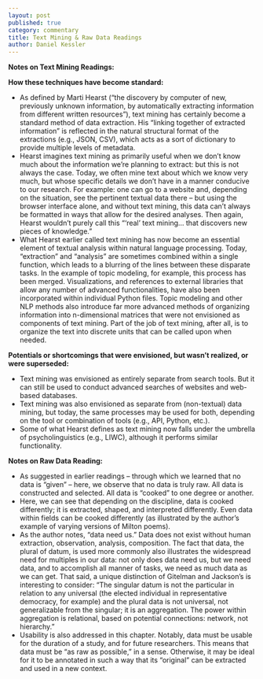 ```yaml
---
layout: post
published: true
category: commentary
title: Text Mining & Raw Data Readings
author: Daniel Kessler
---
```

**Notes on Text Mining Readings:**

**How these techniques have become standard:**
- As defined by Marti Hearst (“the discovery by computer of new, previously unknown information, by automatically extracting information from different written resources”), text mining has certainly become a standard method of data extraction. His “linking together of extracted information” is reflected in the natural structural format of the extractions (e.g., JSON, CSV), which acts as a sort of dictionary to provide multiple levels of metadata. 
- Hearst imagines text mining as primarily useful when we don’t know much about the information we’re planning to extract: but this is not always the case. Today, we often mine text about which we know very much, but whose specific details we don’t have in a manner conducive to our research. For example: one can go to a website and, depending on the situation, see the pertinent textual data there – but using the browser interface alone, and without text mining, this data can’t always be formatted in ways that allow for the desired analyses. Then again, Hearst wouldn’t purely call this “‘real’ text mining… that discovers new pieces of knowledge.”
- What Hearst earlier called text mining has now become an essential element of textual analysis within natural language processing. Today, “extraction” and “analysis” are sometimes combined within a single function, which leads to a blurring of the lines between these disparate tasks. In the example of topic modeling, for example, this process has been merged. Visualizations, and references to external libraries that allow any number of advanced functionalities, have also been incorporated within individual Python files. Topic modeling and other NLP methods also introduce far more advanced methods of organizing information into n-dimensional matrices that were not envisioned as components of text mining. Part of the job of text mining, after all, is to organize the text into discrete units that can be called upon when needed.


**Potentials or shortcomings that were envisioned, but wasn’t realized, or were superseded:**
- Text mining was envisioned as entirely separate from search tools. But it can still be used to conduct advanced searches of websites and web-based databases.
- Text mining was also envisioned as separate from (non-textual) data mining, but today, the same processes may be used for both, depending on the tool or combination of tools (e.g., API, Python, etc.). 
- Some of what Hearst defines as text mining now falls under the umbrella of psycholinguistics (e.g., LIWC), although it performs similar functionality.


**Notes on Raw Data Reading:**
- As suggested in earlier readings – through which we learned that no data is “given” – here, we observe that no data is truly raw. All data is constructed and selected. All data is “cooked” to one degree or another.
- Here, we can see that depending on the discipline, data is cooked differently; it is extracted, shaped, and interpreted differently. Even data within fields can be cooked differently (as illustrated by the author’s example of varying versions of Milton poems). 
- As the author notes, “data need us.” Data does not exist without human extraction, observation, analysis, composition. The fact that data, the plural of datum, is used more commonly also illustrates the widespread need for multiples in our data: not only does data need us, but we need data, and to accomplish all manner of tasks, we need as much data as we can get. That said, a unique distinction of Gitelman and Jackson’s is interesting to consider: “The singular datum is not the particular in relation to any universal (the elected individual in representative democracy, for example) and the plural data is not universal, not generalizable from the singular; it is an aggregation. The power within aggregation is relational, based on potential connections: network, not hierarchy.”
- Usability is also addressed in this chapter. Notably, data must be usable for the duration of a study, and for future researchers. This means that data must be “as raw as possible,” in a sense. Otherwise, it may be ideal for it to be annotated in such a way that its “original” can be extracted and used in a new context.
